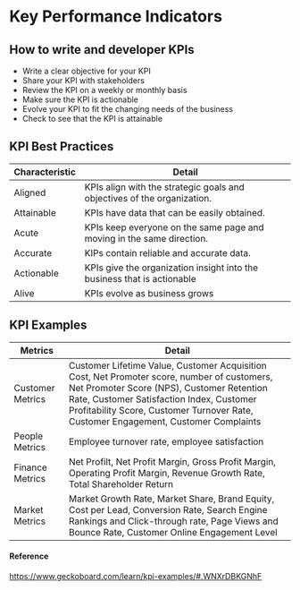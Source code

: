 # Key Performance Indicators

## How to write and developer KPIs
 - Write a clear objective for your KPI
 - Share your KPI with stakeholders
 - Review the KPI on a weekly or monthly basis
 - Make sure the KPI is actionable
 - Evolve your KPI to fit the changing needs of the business
 - Check to see that the KPI is attainable

## KPI Best Practices
| Characteristic | Detail |
| --- | --- |
| Aligned |  KPIs align with the strategic goals and objectives of the organization. |
| Attainable | KPIs have data that can be easily obtained. |
 | Acute | KPIs keep everyone on the same page and moving in the same direction. |
 | Accurate | KIPs contain reliable and accurate data. |
 | Actionable  | KPIs give the organization insight into the business that is actionable |
 | Alive |  KPIs evolve as business grows |

## KPI Examples
| Metrics | Detail |
| --- | --- |
| Customer Metrics | Customer Lifetime Value, Customer Acquisition Cost, Net Promoter score, number of customers, Net Promoter Score (NPS), Customer Retention Rate, Customer Satisfaction Index, Customer Profitability Score, Customer Turnover Rate, Customer Engagement, Customer Complaints |
| People Metrics | Employee turnover rate, employee satisfaction |
| Finance Metrics | Net Profilt, Net Profit Margin, Gross Profit Margin, Operating Profit Margin, Revenue Growth Rate, Total Shareholder Return |
| Market Metrics | Market Growth Rate, Market Share, Brand Equity, Cost per Lead, Conversion Rate, Search Engine Rankings and Click-through rate, Page Views and Bounce Rate, Customer Online Engagement  Level |
 
#### Reference
https://www.geckoboard.com/learn/kpi-examples/#.WNXrDBKGNhF
